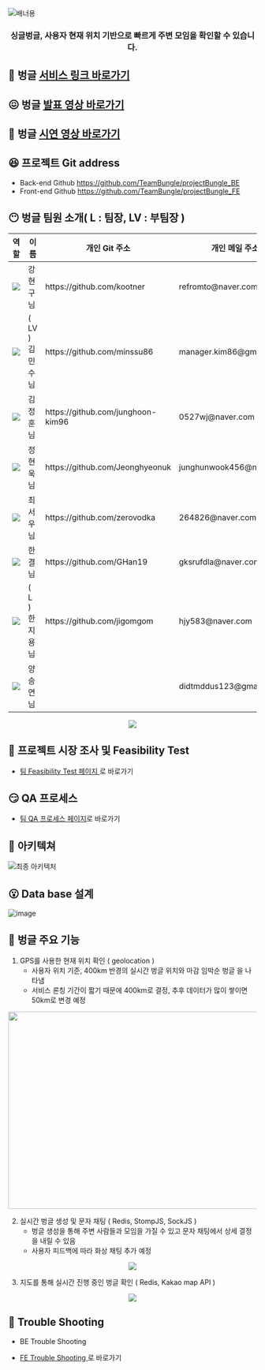 
![배너용](https://user-images.githubusercontent.com/107230384/182052615-f4743530-6596-4b4f-9b5e-6100f021eebb.jpg)

<div align="center"><h3>싱글벙글, 사용자 현재 위치 기반으로 빠르게 주변 모임을 확인할 수 있습니다.</h3></div>

## 🤩 벙글 [서비스 링크 바로가기](https://bungle.life)
## 😖 벙글 [발표 영상 바로가기](https://youtu.be/AoN3nuWR9Hg)
## 🤗 벙글 [시연 영상 바로가기](https://youtu.be/aJnM2TuXXWg)

## 😆 프로젝트 Git address

- Back-end Github    https://github.com/TeamBungle/projectBungle_BE
- Front-end Github   https://github.com/TeamBungle/projectBungle_FE

## 😶 벙글 팀원 소개( L : 팀장, LV : 부팀장 )
<!-- 표 시작 -->
<div align="center">
<table>
      <thead>
        <tr>
          <th>역할</th><th>이름</th><th>개인 Git 주소</th><th>개인 메일 주소</th>
        </tr>
      </thead>
      <tbody>
        <tr>
          <td><img src="https://img.shields.io/badge/spring-6DB33F?style=for-the-badge&logo=spring&logoColor=white"></td><td>강현구님</td><td>https://github.com/kootner</td><td>refromto@naver.com</td>
        </tr>
        <tr>
          <td><img src="https://img.shields.io/badge/spring-6DB33F?style=for-the-badge&logo=spring&logoColor=white"></td><td>( LV ) 김민수님</td><td>https://github.com/minssu86</td><td>manager.kim86@gmail.com</td>
        </tr>
        <tr>
          <td><img src="https://img.shields.io/badge/spring-6DB33F?style=for-the-badge&logo=spring&logoColor=white"></td><td>김정훈님</td><td>https://github.com/junghoon-kim96</td><td>0527wj@naver.com</td>
        </tr>
        <tr>
          <td><img src="https://img.shields.io/badge/spring-6DB33F?style=for-the-badge&logo=spring&logoColor=white"></td><td>정현욱님</td><td>https://github.com/Jeonghyeonuk</td><td>junghunwook456@naver.com</td>
        </tr>
        <tr>
          <td><img src="https://img.shields.io/badge/react-61DAFB?style=for-the-badge&logo=react&logoColor=black"></td><td>최서우님</td><td>https://github.com/zerovodka</td><td>264826@naver.com</td>
        </tr>
        <tr>
          <td><img src="https://img.shields.io/badge/react-61DAFB?style=for-the-badge&logo=react&logoColor=black"></td><td>한결님</td><td>https://github.com/GHan19</td><td>gksrufdla@naver.com</td>
        </tr>
        <tr>
          <td><img src="https://img.shields.io/badge/react-61DAFB?style=for-the-badge&logo=react&logoColor=black"></td><td>( L ) 한지용님</td><td>https://github.com/jigomgom</td><td>hjy583@naver.com</td>
        </tr>
        <tr>
          <td><img src="https://img.shields.io/badge/figma-F24E1E?style=for-the-badge&logo=Figma&logoColor=white"></td><td>양승연님</td><td></td><td>didtmddus123@gmail.com</td>
        </tr>
      </tbody>
    </table>
</div>
<!--표 끝-->
<p align="center"><img src="https://user-images.githubusercontent.com/107230384/182984029-9de38ffc-186e-415c-a372-76b2bf59a6dd.png"></p>    

## 🤔 프로젝트 시장 조사 및 Feasibility Test

- <p><a href="https://www.notion.so/Feasibility-test-b8f7d2dccd354a0db0577e245a12f4a4">팀 Feasibility Test 페이지 </a>로 바로가기</p>

## 😏 QA 프로세스
- <p><a href="https://www.notion.so/QA-c3a48710c4f241298990b8413bff3e0d">팀 QA 프로세스 페이지</a>로 바로가기</p>

## 🙂 아키텍쳐

![최종 아키텍처](https://user-images.githubusercontent.com/107230384/182052947-7c29f084-224a-492b-9a71-0c0f09c65a9e.jpg)

## 😮 Data base 설계
![image](https://user-images.githubusercontent.com/87007109/182985563-f223fd87-d7ac-4688-8102-cf0a5d8bafac.png)

## 🤩 벙글 주요 기능

1. GPS를 사용한 현재 위치 확인 ( geolocation )
   - 사용자 위치 기준, 400km 반경의 실시간 벙글 위치와 마감 임박순 벙글 을 나타냄
   - 서비스 론칭 기간이 짧기 때문에 400km로 결정, 추후 데이터가 많이 쌓이면 50km로 변경 예정

<p align="center"><img src="https://user-images.githubusercontent.com/107230384/182052513-562cce1e-09d0-4496-aceb-e17440cf3b22.png" width="920px" height="400px"></p>    

2. 실시간 벙글 생성 및 문자 채팅 ( Redis, StompJS, SockJS )
    - 벙글 생성을 통해 주변 사람들과 모임을 가질 수 있고 문자 채팅에서 상세 결정을 내릴 수 있음
    - 사용자 피드백에 따라 화상 채팅 추가 예정
<p align="center"><img src="https://user-images.githubusercontent.com/107230384/182052538-9e3d28f1-0f7f-4604-a944-35c920fa2aca.png"></p>    

3. 지도를 통해 실시간 진행 중인 벙글 확인 ( Redis, Kakao map API )
<p align="center"><img src="https://user-images.githubusercontent.com/107230384/182052556-d5fb2af0-7617-403a-9e39-a3becd215dd3.png"></p>


## 🧐 Trouble Shooting

- BE Trouble Shooting
<!--
    <details>
        <summary>사용자 위치 기반 정보 검색 및 데이터 정렬</summary>
        <ul>
            <li>문제 인지
                <div>게시글 조회시 유저의 위치로부터 일정 거리내에 있는 게시물 만을 DB로부터 불러와 거리순에 맞춰 응답하는 로직 필요.<br>
		초기 기능 구현시 기본적인 Spring Data JPA만을 사용한 결과 N+1 문제 및 DB로부터 불러온 data를 JAVA 코드로 재 정렬해야하는 문제 발생.<br></div>
            </li>
            <li>선택지
                <div>1. MBRContains 사용<br> 
		2. ST_DISTANCE_SPHERE 사용</div> 
            </li>
            <li>핵심 기술을 선택한 이유 및 근거
                <div>
                    [2번 선택]<br>
                    - MBRContains 적용시 DB에서 해당 데이터 추출후 거리순 정렬 작업이 추가로 필요하여, Query조회시 거리순 정렬 및 추출을 한번에 할 수 있는 ST_DISTANCE_SPHERE를 사용하는 것이 더 좋다고 판단하였지만, 부하 테스트 결과 MBRContains 사용시 성능이 더 좋은 결과가 나왔습니다. 향후 테스트를 추가 진행하여 같은 결과 도출 시 현재 적용중인 ST_DISTANCE_SPHERE를 MBRContains로 변경 예정입니다.
                </div> 
            </li>
        </ul>
        <div markedown="1">    https://github.com/TeamBungle/projectBungle_BE/blob/ba1372e9c4d25307f66320c42b1f60a41544d8bd/src/main/java/com/sparta/meeting_platform/service/PostService.java#L118-L141
        </div>
    </details>
    
    <details>
        <summary>회원 가입시 사용자 인증</summary>
        <ul>
            <li>문제 인지
                <div> 회원 가입시 email 인증 메일 발송 로직에서 2~3초간의 대기시간이 걸려 가입 버튼을 클릭한 사용자가 대기해야하는 문제 발생 </div>
            </li>
            <li>선택지
                <div>1. 비동기 처리<br>
            </li>
            <li>핵심 기술을 선택한 이유 및 근거
                <div>
                [1선택]<br>
                - email 전송 method에 @Async Annotation을 이용해 비동기 처리 하여 유저의 대기 시간을 줄였음
                </div> 
            </li>
        </ul>
        <div markedown="1"> https://github.com/TeamBungle/projectBungle_BE/blob/ba1372e9c4d25307f66320c42b1f60a41544d8bd/src/main/java/com/sparta/meeting_platform/service/EmailConfirmTokenService.java#L24-L51
        </div>
    </details>
    
    <details>
        <summary>서비스 이용시 탈취 될 수 있는 유저 정보 보안</summary>
        <ul>
            <li>문제 인지
                <div>유저인증 방식으로 JWT를 이용한 Access Token 발행 방식을 사용하였으며, 이때 Token이 타인에게 탈취 되었을때를 대비가 필요 하였음</div>
            </li>
            <li>선택지
                <div>1. Access Token 만 사용<br>
		2. Access , Refresh Token 함께 사용</div> 
            </li>
            <li>핵심 기술을 선택한 이유 및 근거
                <div>
                [2 번 선택]<br>
                - Access Token의 만료 시간을 짧게 두어 탈취 되었을 경우 악용가능한 시간을 줄였으며, Access Token발행 시 만료 기간이 긴 Refresh Token을 함께 발행 하여 Access Token 만료시
	      재로그인으로 Access Token을 갱신하는 것이 아닌 Refresh Token 인증을 통해 Access Token을 갱신하였음. 이때, Refresh Token은 in memory cache인 redis에 저장하여 잦은 조회로 인해 발생가능한 DB부담을 줄였음
                </div> 
            </li>
        </ul>
        <div markedown="1"> https://github.com/TeamBungle/projectBungle_BE/blob/ba1372e9c4d25307f66320c42b1f60a41544d8bd/src/main/java/com/sparta/meeting_platform/service/UserService.java#L188-L222
        </div>
    </details>
    
    <details>
        <summary>Websocket을 사용하여 실시간 알림</summary>
        <ul>
            <li>문제 인지
                <div>기존 기능 구현시 유저가 채팅방에 입장할때마다 Websocket을 Connect하고 나갈때마다 Disconnect 하였으나, 처음 로그인했을때 Connect 후, 로그아웃 하거나 웹페이지를 빠져나갈때 Disconnect가 되어야 안읽은 메세지에 대한 실시간 알림이 구현 된다고 판단하여 로직을 바꾸는 시도를 하였음</div>
            </li>
            <li>현재 상태
                <div>1. 채팅방에 입장할때 Connect 후 그방에대한 Subscribe 진행<br>2. 채팅방에서 나갈때 Disconnect</div> 
            </li>
            <li>목표
               <div>1. 로그인할때 WebSocket Connect<br>2. 채팅방에 입장할때 그방에대한 Subscribe 진행<br>3. 채팅방에서 나갈때 그방에대한 Unsubscribe 진행<br>4. 로그아웃할때 Websocket Disconnect<br>Websocket을 하나 열고 그안에서 여러개의 sub,unsub을 진행하려고 하는 과정에서 에러가 많이 발생했고, 시간관계상 프로젝트 마무리까지 얼마 남지않아 방식을 바꾸기로 결정하고 구글링 및 멘토님께 자문을 구한 결과 http를 이용해서 구현 하기로 결정하였다.</div>  
            </li>
	    <li>실제 반영
               <div>front에서 5초마다 알림을 조회하는 요청을 보내고 그에대한 응답으로 사용자가 채팅방에서 나간 시간을 저장하여, 그시간 이후로 그방에서 보내진 메세지들을 응답으로 보내주는 방식으로 구현</div>  
            </li>
        </ul>
    </details>
    
    <details>
        <summary>Spring Security를 적용시 발생한 Websocket 연결 문제</summary>
        <ul>
            <li>문제 인지
                <div>Spring Security를 적용하지 않은 상태에서 클라이언트와 서버간의 연결에 문제가 없이 정상적으로 작동 하였으나, Security를 적용하고 연결을 시도하니 401 에러가 발생했다.</div>
            </li>
	
- 문제 해결 과정<br>
1-1 WebSocket은 Custom Header 적용이 안되는것으로 확인됬다.<br>
 &nbsp;&nbsp;- 관련자료 : https://velog.io/@tlatldms/Socket-%EC%9D%B8%EC%A6%9D-with-API-Gateway-Refresh-JWT<br>
1-2 Hand Shake하는 과정을 Security에서  Pass를 걸어 시도를 하였다<br>
&nbsp;&nbsp;- 결과는 실패 , 이때까지는 이유를 알 수 가 없었다<br>
1-3 Stomp Handler를 만들어서 intersepter를 적용하여서 Token검사를 시도하였다.<br>
&nbsp;&nbsp;- 실패 , Token 자체를 받아올 수 가 없었다.
![](https://velog.velcdn.com/images/junghunuk456/post/bd2cb4f4-c822-4f9f-9c9f-82855d298b85/image.png)
1-4 첫 HandShake 과정부터 하나하나 log를 찍어서 확인 해 본 결과 Sockjs를 사용시 우리가 정해놓은 EndPoint 뒤에 여러 path을 붙여서 접속을 시도하는것을 확인했다.
&nbsp;&nbsp;- 우리가 정해놓은 EndPoint가 (“ws/chat”)이었는데, “ws/chat/934/czvkhxvy/websocket << 이런식으로 뒤에 path 를 붙여서 요청이 들어왔다.
![](https://velog.velcdn.com/images/junghunuk456/post/5439c533-9e22-40c9-b89c-4886f2972395/image.png)
1-5 우리가 적용했던 security에서 api paht를 시키는 방법이 다음과 같았다.
![](https://velog.velcdn.com/images/junghunuk456/post/424d3e82-4cf1-40c5-aef5-72872b21c3de/image.png)
하지만 이 상태에서는 ws/chat/** 이런식으로 뒤에 와일드카드를 붙여서 전부다 API path를 허용하는것이 불가능 하였기 때문에 ws/chat을 path 시켜도, 뒤에 붙는 path들이 전부 다르기 때문에 적용이 안되었었다.<br>
1-6 Security 구조 변경
![](https://velog.velcdn.com/images/junghunuk456/post/57fb71d1-a381-49b5-8770-b9a4bddbf40f/image.png)
위와 같이, 구조를 변경하고 와일드카드를 사용하여 path시키니 정상적으로 작동하였다!
---
2 .refresh Token 적용 후 , Access Token 의 만료시간이 지나 refresh Token을 사용하여 AccessToken을 갱신 하는 과정에서 갱신을 시도할때 보내는 첫번째 메세지가 채팅창에 입력이되지 않는 현상이 발생
- Token을 사용하여 유저의 유효성을 검증하는것은 처음 WebSocket에 Connect 할때에만  하는것으로도 충분하다고 생각하여 Connect 할때(채팅방에 입장할때)에만 Token을 받아서  유효성 검사를 진행하고, 메세지를 주고 받을때는 기존에 사용하던 Token이 아닌, 그저 User의 PK값을 받아서 user정보를 찾아 return시켜 주는 방법으로 변경하였다.
---
3 .Reids 에 Message들을 저장할때 Serialize 하는 부분에서 에러발생,
- 메세지를 저장할때 메세지를 보낸 시간을 저장하기위해서 LocalDateTime을 사용하였는데, 자료를 조사해본결과 Java8 버전에서는 LocalDateTime을 직렬화,역직렬화 하지 못한다고 한다
  - redis 에 저장하기 전, LocaldateTime 을 String으로 변환하여 저장하였다
---
4 .유저가 채팅 방에 정상 진입 되지 않는 문제
기존에 서버쪽에서 postId(Pk)를 roomId로 사용하였는데 TopicChannel Class에서 param을 String으로 받기 때문에
Long type 인 postId를 String으로 형 변환 하여 사용하는 중이였다.
이때 채팅방에 유저가 진입을 시도할경우 방입장이 정상적으로 진행되지 않음
- 확인 결과 Client에서 보내주는 값이 Long Type으로 와서 채팅방입장이 정상적으로 진행되지 않음
  - room Id를 형변환 하지 않고 Long 형태로 사용 할 수 있는지 방법 확인
  - 확인결과 TopicChannel을 구현된 그대로 사용하는 이상 불가능한 점 확인
  - Client에서 값을 String으로 변환하여 보내줘서 문제 해결        
		</ul>
    </details><br/>
-->
- <p><a href="https://github.com/TeamBungle/projectBungle_FE"> FE Trouble Shooting </a> 로 바로가기</p>
